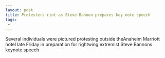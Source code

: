 ```yaml
---
layout: post
title: Protesters riot as Steve Bannon prepares key note speech
tags:
 -
---
```

Several individuals were pictured protesting outside theAnaheim Marriott hotel late Friday in preparation for rightwing extremist Steve Bannons keynote speech

